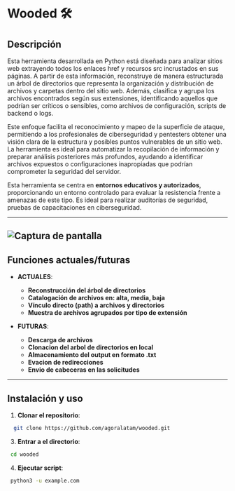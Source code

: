 # Wooded 🛠️  

## Descripción  
Esta herramienta desarrollada en Python está diseñada para analizar sitios web extrayendo todos los enlaces href y recursos src incrustados en sus páginas. A partir de esta información, reconstruye de manera estructurada un árbol de directorios que representa la organización y distribución de archivos y carpetas dentro del sitio web. Además, clasifica y agrupa los archivos encontrados según sus extensiones, identificando aquellos que podrían ser críticos o sensibles, como archivos de configuración, scripts de backend o logs.

Este enfoque facilita el reconocimiento y mapeo de la superficie de ataque, permitiendo a los profesionales de ciberseguridad y pentesters obtener una visión clara de la estructura y posibles puntos vulnerables de un sitio web. La herramienta es ideal para automatizar la recopilación de información y preparar análisis posteriores más profundos, ayudando a identificar archivos expuestos o configuraciones inapropiadas que podrían comprometer la seguridad del servidor.

Esta herramienta se centra en **entornos educativos y autorizados**, proporcionando un entorno controlado para evaluar la resistencia frente a amenazas de este tipo. Es ideal para realizar auditorías de seguridad, pruebas de capacitaciones en ciberseguridad.

---
![Captura de pantalla](https://i.ibb.co/wNgXCVQq/a-digital-illustration-of-a-terminal-win-mxk5-Dmh-YTPGMg-WOMew-POFA-Ysirh6-PRXyn-LMLgu-Ii2-DA.jpg)
---
## Funciones actuales/futuras
- **ACTUALES**:  
  - **Reconstrucción del árbol de directorios**   
  - **Catalogación de archivos en: alta, media, baja**  
  - **Vínculo directo (path) a archivos y directorios**  
  - **Muestra de archivos agrupados por tipo de extensión**

- **FUTURAS**:
  - **Descarga de archivos**
  - **Clonacion del arbol de directorios en local**
  - **Almacenamiento del output en formato .txt**
  - **Evacion de redirecciones**
  - **Envio de cabeceras en las solicitudes**
---


## Instalación y uso
1. **Clonar el repositorio**:
  ```bash
    git clone https://github.com/agoralatam/wooded.git
  ```
3. **Entrar a el directorio**:
  ```bash 
   cd wooded
  ```
4.  **Ejecutar script**:
  ```bash 
   python3 -u example.com
  ```
